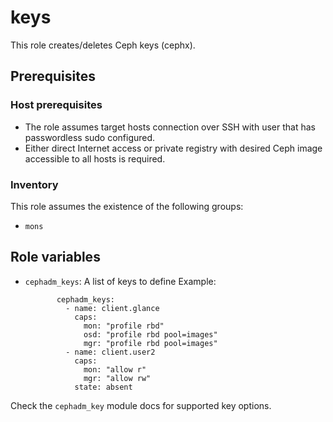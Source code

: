 # keys

This role creates/deletes Ceph keys (cephx).

## Prerequisites

### Host prerequisites

* The role assumes target hosts connection over SSH with user that has passwordless sudo configured.
* Either direct Internet access or private registry with desired Ceph image accessible to all hosts is required.

### Inventory

This role assumes the existence of the following groups:

* `mons`

## Role variables

* `cephadm_keys`: A list of keys to define
   Example:
   ```
          cephadm_keys:
            - name: client.glance
              caps:
                mon: "profile rbd"
                osd: "profile rbd pool=images"
                mgr: "profile rbd pool=images"
            - name: client.user2
              caps:
                mon: "allow r"
                mgr: "allow rw"
              state: absent 
   ```

Check the `cephadm_key` module docs for supported key options.

